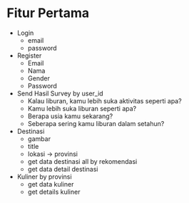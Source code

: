 # Fitur Pertama

- Login
  - email
  - password
- Register
  - Email
  - Nama
  - Gender
  - Password
- Send Hasil Survey by user_id
  - Kalau liburan, kamu lebih suka aktivitas seperti apa?
  - Kamu lebih suka liburan seperti apa?
  - Berapa usia kamu sekarang?
  - Seberapa sering kamu liburan dalam setahun?
- Destinasi
  - gambar
  - title
  - lokasi -> provinsi
  - get data destinasi all by rekomendasi
  - get data detail destinasi
- Kuliner by provinsi
  - get data kuliner
  - get details kuliner